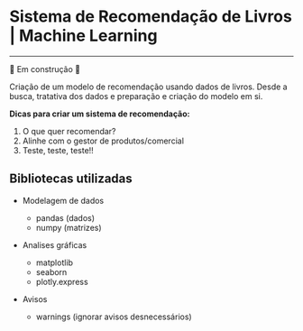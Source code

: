 # Sistema de Recomendação de Livros | Machine Learning

---

:construction: Em construção :construction:

Criação de um modelo de recomendação usando dados de livros. Desde a busca, tratativa dos dados e preparação e criação do  modelo em si.

**Dicas para criar um sistema de recomendação:**

1. O que quer recomendar?
2. Alinhe com  o gestor de produtos/comercial
3. Teste, teste, teste!!

## Bibliotecas utilizadas

- Modelagem de dados
  - pandas (dados)
  - numpy (matrizes)

- Analises gráficas
  - matplotlib
  - seaborn
  - plotly.express

- Avisos
  - warnings (ignorar avisos desnecessários)
